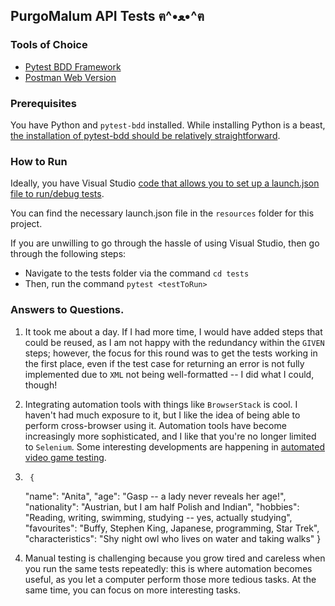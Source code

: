 ##  PurgoMalum API Tests ฅ^•ﻌ•^ฅ

### Tools of Choice

- [Pytest BDD Framework](https://pytest-bdd.readthedocs.io/en/stable/)
- [Postman Web Version](https://web.postman.co/home)

### Prerequisites

You have Python and `pytest-bdd` installed. While installing Python is a beast, [the installation of pytest-bdd should be relatively straightforward](https://pytest-bdd.readthedocs.io/en/stable/#install-pytest-bdd). 

### How to Run 

Ideally, you have Visual Studio [code that allows you to set up a launch.json file to run/debug tests](https://code.visualstudio.com/docs/editor/debugging). 

You can find the necessary launch.json file in the `resources` folder for this project. 

If you are unwilling to go through the hassle of using Visual Studio, then go through the following steps: 

-   Navigate to the tests folder via the command `cd tests`
-   Then, run the command `pytest <testToRun>`

  ### Answers to Questions. 

1. It took me about a day. If I had more time, I would have added steps that could be reused, as I am not happy with the redundancy within the `GIVEN` steps; however, the focus for this round was to get the tests working in the first place, even if the test case for returning an error is not fully implemented due to `XML` not being well-formatted -- I did what I could, though!

2. Integrating automation tools with things like `BrowserStack` is cool. I haven't had much exposure to it, but I like the idea of being able to perform cross-browser using it. Automation tools have become increasingly more sophisticated, and I like that you're no longer limited to `Selenium`. Some interesting developments are happening in [automated video game testing](https://research-portal.uu.nl/ws/portalfiles/portal/233300296/978-3-030-88106-1_5.pdf).

3.      {
      "name": "Anita",
      "age": "Gasp -- a lady never reveals her age!",
      "nationality": "Austrian, but I am half Polish and Indian",
      "hobbies": "Reading, writing, swimming, studying -- yes, actually studying",
      "favourites": "Buffy, Stephen King, Japanese, programming, Star Trek",
      "characteristics": "Shy night owl who lives on water and taking walks"
    }


4. Manual testing is challenging because you grow tired and careless when you run the same tests repeatedly: this is where automation becomes useful, as you let a computer perform those more tedious tasks. At the same time, you can focus on more interesting tasks. 
